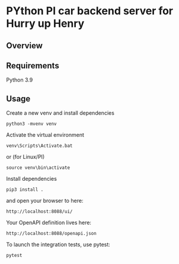 # PYthon PI car backend server for Hurry up Henry

## Overview


## Requirements
Python 3.9

## Usage
Create a new venv and install dependencies

```
python3 -mvenv venv
```

Activate the virtual environment

```
venv\Scripts\Activate.bat
```
or (for Linux/PI)
```
source venv\bin\activate
```

Install dependencies
```
pip3 install .
```

and open your browser to here:

```
http://localhost:8088/ui/
```

Your OpenAPI definition lives here:

```
http://localhost:8088/openapi.json
```

To launch the integration tests, use pytest:
```
pytest
```
